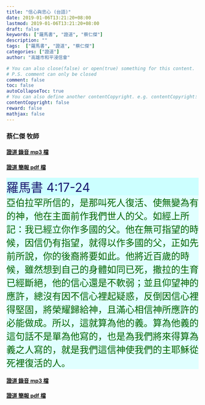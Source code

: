 ```yaml
---
title: "信心與忠心 (台語)"
date: 2019-01-06T13:21:20+08:00
lastmod: 2019-01-06T13:21:20+08:00
draft: false
keywords: ["羅馬書", "證道", "蔡仁傑"]
description: ""
tags:  ["羅馬書", "證道", "蔡仁傑"]
categories: ["證道"]
author: "高雄市和平浸信會"

# You can also close(false) or open(true) something for this content.
# P.S. comment can only be closed
comment: false
toc: false
autoCollapseToc: true
# You can also define another contentCopyright. e.g. contentCopyright: "This is another copyright."
contentCopyright: false
reward: false
mathjax: false
---
```


### 蔡仁傑 牧師

#### [證道 錄音 mp3 檔](/mp3-s/s20190106t.mp3 "信心與忠心 - 台語")

#### [證道 簡報 pdf 檔](/pdf-s/s20190106t.pdf "信心與忠心 - 台語")

<div style="background-color:#CCFFFF"><font size="6", color="#191970">
羅馬書 4:17-24
</font>
</div>

<div style="background-color:#E0FFFF"><font size="5", color="#006400">
亞伯拉罕所信的，是那叫死人復活、使無變為有的神，他在主面前作我們世人的父。如經上所記：我已經立你作多國的父。他在無可指望的時候，因信仍有指望，就得以作多國的父，正如先前所說，你的後裔將要如此。他將近百歲的時候，雖然想到自己的身體如同已死，撒拉的生育已經斷絕，他的信心還是不軟弱；並且仰望神的應許，總沒有因不信心裡起疑惑，反倒因信心裡得堅固，將榮耀歸給神，且滿心相信神所應許的必能做成。所以，這就算為他的義。算為他義的這句話不是單為他寫的，也是為我們將來得算為義之人寫的，就是我們這信神使我們的主耶穌從死裡復活的人。
</font>
</div>

#### [證道 錄音 mp3 檔](/mp3-s/s20190106t.mp3 "信心與忠心 - 台語")

#### [證道 簡報 pdf 檔](/pdf-s/s20190106t.pdf "信心與忠心 - 台語")